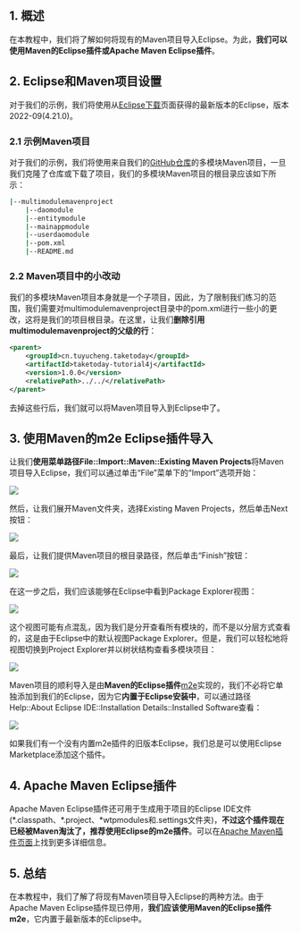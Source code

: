 ## 1. 概述

在本教程中，我们将了解如何将现有的Maven项目导入Eclipse。为此，**我们可以使用Maven的Eclipse插件或Apache Maven Eclipse插件**。

## 2. Eclipse和Maven项目设置

对于我们的示例，我们将使用从[Eclipse下载](https://www.eclipse.org/downloads/)页面获得的最新版本的Eclipse，版本2022-09(4.21.0)。

### 2.1 示例Maven项目

对于我们的示例，我们将使用来自我们的[GitHub仓库](https://github.com/tu-yucheng/taketoday-tutorial4j/tree/master/maven-modules/multimodulemavenproject)的多模块Maven项目，一旦我们克隆了仓库或下载了项目，我们的多模块Maven项目的根目录应该如下所示：

```bash
|--multimodulemavenproject
    |--daomodule
    |--entitymodule
    |--mainappmodule
    |--userdaomodule
    |--pom.xml
    |--README.md
```

### 2.2 Maven项目中的小改动

我们的多模块Maven项目本身就是一个子项目，因此，为了限制我们练习的范围，我们需要对multimodulemavenproject目录中的pom.xml进行一些小的更改，这将是我们的项目根目录。在这里，让我们**删除引用multimodulemavenproject的父级的行**：

```xml
<parent>
    <groupId>cn.tuyucheng.taketoday</groupId>
    <artifactId>taketoday-tutorial4j</artifactId>
    <version>1.0.0</version>
    <relativePath>../../</relativePath>
</parent>
```

去掉这些行后，我们就可以将Maven项目导入到Eclipse中了。

## 3. 使用Maven的m2e Eclipse插件导入

让我们**使用菜单路径File::Import::Maven::Existing Maven Projects**将Maven项目导入Eclipse，我们可以通过单击“File”菜单下的“Import”选项开始：

<img src="../assets/img.png">

然后，让我们展开Maven文件夹，选择Existing Maven Projects，然后单击Next按钮：

<img src="../assets/img_1.png">

最后，让我们提供Maven项目的根目录路径，然后单击“Finish”按钮：

<img src="../assets/img_2.png">

在这一步之后，我们应该能够在Eclipse中看到Package Explorer视图：

<img src="../assets/img_3.png">

这个视图可能有点混乱，因为我们是分开查看所有模块的，而不是以分层方式查看的，这是由于Eclipse中的默认视图Package Explorer。但是，我们可以轻松地将视图切换到Project Explorer并以树状结构查看多模块项目：

<img src="../assets/img_4.png">

Maven项目的顺利导入是由**Maven的Eclipse插件**[m2e](https://projects.eclipse.org/projects/technology.m2e)实现的，我们不必将它单独添加到我们的Eclipse，因为它**内置于Eclipse安装中**，可以通过路径Help::About Eclipse IDE::Installation Details::Installed Software查看：

<img src="../assets/img_5.png">

如果我们有一个没有内置m2e插件的旧版本Eclipse，我们总是可以使用Eclipse Marketplace添加这个插件。

## 4. Apache Maven Eclipse插件

Apache Maven Eclipse插件还可用于生成用于项目的Eclipse IDE文件(\*.classpath、\*.project、\*wtpmodules和.settings文件夹)，**不过这个插件现在已经被Maven淘汰了，推荐使用Eclipse的m2e插件**。可以在[Apache Maven插件页面](https://maven.apache.org/plugins/maven-eclipse-plugin/)上找到更多详细信息。

## 5. 总结

在本教程中，我们了解了将现有Maven项目导入Eclipse的两种方法。由于Apache Maven Eclipse插件现已停用，**我们应该使用Maven的Eclipse插件m2e**，它内置于最新版本的Eclipse中。
